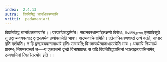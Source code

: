 ```yaml
---
index:  2.4.13
sutra:  विप्रतिषिद्धं चानधिकरणवाचि
vritti:  padamanjari
---
```


विप्रतिषिद्धं चानधिकरणवाचि।। पस्परविरुद्धमिति। सहानवस्थानादिलक्षणो विरोधः, `विप्रतिषिद्धानाम्` इत्यादिसूत्रे तु तद्वाच्यवयवत्वाद् द्वन्द्वरूपमेव तथोक्तमिति भावः। अद्रव्यवाचिनामिति। एतेनाधिकरणशब्दो द्रव्ये वर्तते, नाधार इति दर्शयति। न हि द्वन्द्वावयवानामाधारे वृत्तिः सम्भवति; विभक्त्यर्थत्वादाधारस्येति भावः। अयमपि नियमार्थः प्रारम्भ; नियमस्वरूपं च---य एकवचनो द्वन्दो विभाषाप्राप्तः स यदि विप्रतिषिद्धवाचिनां भवत्यद्रव्यवाचिनामेव, द्रव्यवाचिनां त्वितरेतरयोग इति।।
